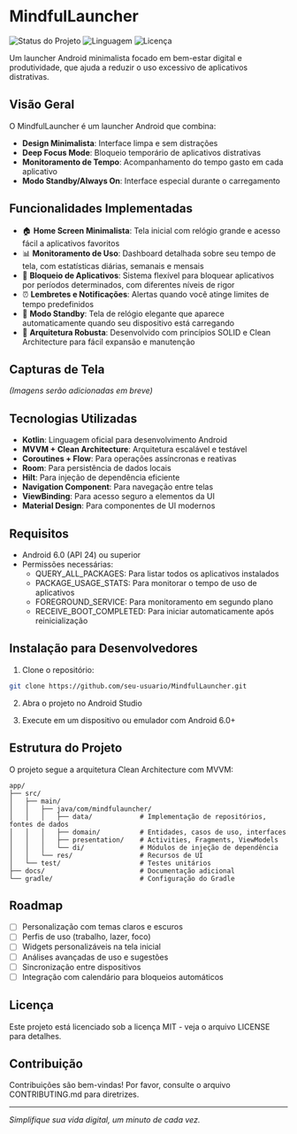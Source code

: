 # MindfulLauncher

![Status do Projeto](https://img.shields.io/badge/status-em%20desenvolvimento-yellow)
![Linguagem](https://img.shields.io/badge/kotlin-1.9.0-blue)
![Licença](https://img.shields.io/badge/licença-MIT-green)

Um launcher Android minimalista focado em bem-estar digital e produtividade, que ajuda a reduzir o uso excessivo de aplicativos distrativas.

## Visão Geral

O MindfulLauncher é um launcher Android que combina:

- **Design Minimalista**: Interface limpa e sem distrações
- **Deep Focus Mode**: Bloqueio temporário de aplicativos distrativas
- **Monitoramento de Tempo**: Acompanhamento do tempo gasto em cada aplicativo
- **Modo Standby/Always On**: Interface especial durante o carregamento

## Funcionalidades Implementadas

- 🏠 **Home Screen Minimalista**: Tela inicial com relógio grande e acesso fácil a aplicativos favoritos
- 📊 **Monitoramento de Uso**: Dashboard detalhada sobre seu tempo de tela, com estatísticas diárias, semanais e mensais
- 🚫 **Bloqueio de Aplicativos**: Sistema flexível para bloquear aplicativos por períodos determinados, com diferentes níveis de rigor
- ⏰ **Lembretes e Notificações**: Alertas quando você atinge limites de tempo predefinidos
- 🌙 **Modo Standby**: Tela de relógio elegante que aparece automaticamente quando seu dispositivo está carregando
- 🧠 **Arquitetura Robusta**: Desenvolvido com princípios SOLID e Clean Architecture para fácil expansão e manutenção

## Capturas de Tela

*(Imagens serão adicionadas em breve)*

## Tecnologias Utilizadas

- **Kotlin**: Linguagem oficial para desenvolvimento Android
- **MVVM + Clean Architecture**: Arquitetura escalável e testável
- **Coroutines + Flow**: Para operações assíncronas e reativas
- **Room**: Para persistência de dados locais
- **Hilt**: Para injeção de dependência eficiente
- **Navigation Component**: Para navegação entre telas
- **ViewBinding**: Para acesso seguro a elementos da UI
- **Material Design**: Para componentes de UI modernos

## Requisitos

- Android 6.0 (API 24) ou superior
- Permissões necessárias:
  - QUERY_ALL_PACKAGES: Para listar todos os aplicativos instalados
  - PACKAGE_USAGE_STATS: Para monitorar o tempo de uso de aplicativos
  - FOREGROUND_SERVICE: Para monitoramento em segundo plano
  - RECEIVE_BOOT_COMPLETED: Para iniciar automaticamente após reinicialização

## Instalação para Desenvolvedores

1. Clone o repositório:
```bash
git clone https://github.com/seu-usuario/MindfulLauncher.git
```

2. Abra o projeto no Android Studio

3. Execute em um dispositivo ou emulador com Android 6.0+

## Estrutura do Projeto

O projeto segue a arquitetura Clean Architecture com MVVM:

```
app/
├── src/
│   ├── main/
│   │   ├── java/com/mindfulauncher/
│   │   │   ├── data/            # Implementação de repositórios, fontes de dados
│   │   │   ├── domain/          # Entidades, casos de uso, interfaces
│   │   │   ├── presentation/    # Activities, Fragments, ViewModels
│   │   │   └── di/              # Módulos de injeção de dependência
│   │   └── res/                 # Recursos de UI
│   └── test/                    # Testes unitários
├── docs/                        # Documentação adicional
└── gradle/                      # Configuração do Gradle
```

## Roadmap

- [ ] Personalização com temas claros e escuros
- [ ] Perfis de uso (trabalho, lazer, foco)
- [ ] Widgets personalizáveis na tela inicial
- [ ] Análises avançadas de uso e sugestões
- [ ] Sincronização entre dispositivos
- [ ] Integração com calendário para bloqueios automáticos

## Licença

Este projeto está licenciado sob a licença MIT - veja o arquivo LICENSE para detalhes.

## Contribuição

Contribuições são bem-vindas! Por favor, consulte o arquivo CONTRIBUTING.md para diretrizes.

---

*Simplifique sua vida digital, um minuto de cada vez.*

